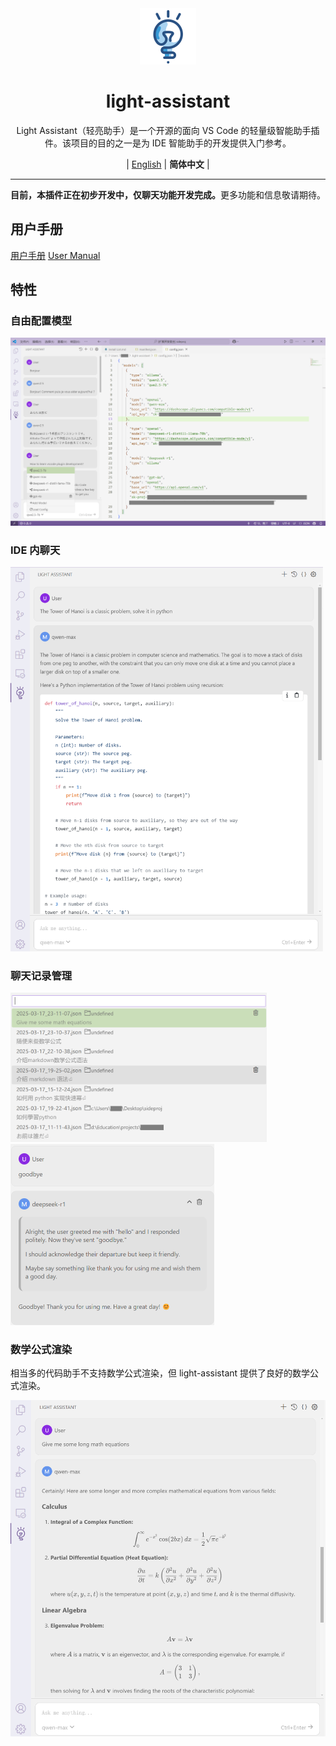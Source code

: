 <div align="center" >
    <img src="../assets/icon/light-assistant.png"  width="90px" height="90px"/>
    <h1 align="center">light-assistant</h1>
    <p>Light Assistant（轻亮助手）是一个开源的面向 VS Code 的轻量级智能助手插件。该项目的目的之一是为 IDE 智能助手的开发提供入门参考。</p>
    <p>
        | <a href="https://github.com/HiMeditator/light-assistant/blob/main/README.md">English</a> | <b>简体中文</b> |
    </p>
</div>

<hr>

<div align="center" >
    <p><b>目前，本插件正在初步开发中，仅聊天功能开发完成。</b>更多功能和信息敬请期待。</p>
</div>

## 用户手册

[用户手册](user-manual_zh_cn.md)
[User Manual](user-manual.md)

## 特性

### 自由配置模型

<img src="img/media/01.png" />

### IDE 内聊天

<img src="img/media/02.png" style="zoom:60%;" />

### 聊天记录管理

<img src="img/media/03.png" style="zoom:40%;" />
<img src="img/media/05.png" style="zoom:50%;" />

### 数学公式渲染

相当多的代码助手不支持数学公式渲染，但 light-assistant 提供了良好的数学公式渲染。

<img src="img/media/04.png" style="zoom:80%;" />